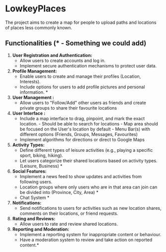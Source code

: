 # LowkeyPlaces
The project aims to create a map for people to upload paths and locations of places less commonly known.

## Functionalities (* - Something we could add) 
1. **User Registration and Authentication:**
   - Allow users to create accounts and log in.
   - Implement secure authentication mechanisms to protect user data. 
2. **Profile Management:**
   - Enable users to create and manage their profiles (Location, Interests).
   - Include options for users to add profile pictures and personal information. *
3. **User Management :**
    - Allow users to "Follow/Add" other users as friends and create private groups to share their favourite locations
4. **User Interface :**
    - Include a map interface to drag, pinpoint, and mark the exact location.
          - Should be able to search for locations
          - Map area should be focused on the User's location by default
          - Menu Bar(s) with different options (Friends, Groups, Messages, Favourites)
    - Implement algorithms for directions or direct to Google Maps
5. **Activity Types:**
   - Define different types of leisure activities (e.g., playing a specific sport, biking, hiking).
   - Let users categorize their shared locations based on activity types. (Leisure, Business) *
6. **Social Features:**
   - Implement a news feed to show updates and activities from following users.
   - Location groups where only users who are in that area can join can be divided into (Province, City, Area) *
   - Chat System *
7. **Notifications:**
   - Send notifications to users for activities such as new location shares, comments on their locations, or friend requests.
8. **Rating and Reviews:**
   - Allow users to rate and review shared locations.
9. **Reporting and Moderation:**
    - Implement a reporting system for inappropriate content or behaviour.
    - Have a moderation system to review and take action on reported content.* 

